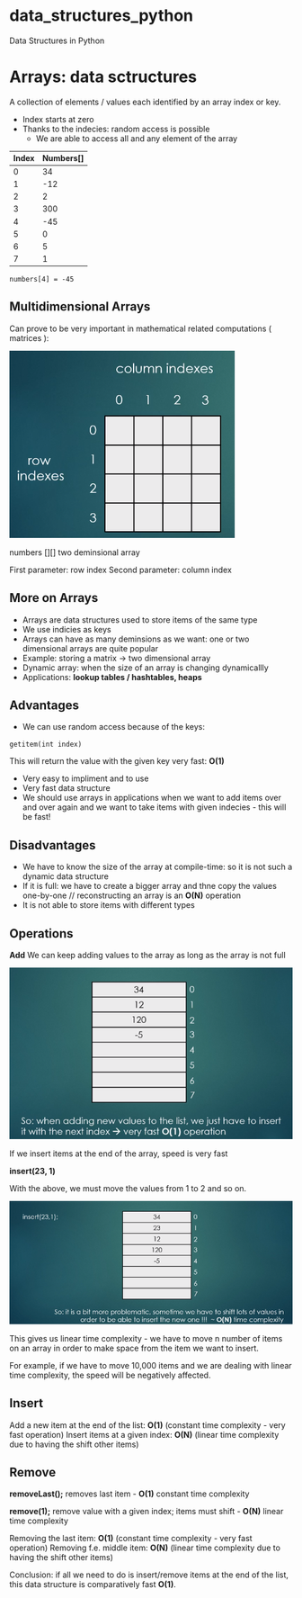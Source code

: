 # data_structures_python
Data Structures in Python

# Arrays: data sctructures

A collection of elements / values each identified by an array index or key.

- Index starts at zero
- Thanks to the indecies: random access is possible
  - We are able to access all and any element of the array

| Index  | Numbers[] |
| ------------- | ------------- |
| 0  | 34  |
| 1  | -12 |
| 2  | 2   |
| 3  | 300 |
| 4  | -45 |
| 5  |  0  |
| 6  | 5   |
| 7  |  1  |

```
numbers[4] = -45
```

## Multidimensional Arrays

Can prove to be very important in mathematical related computations ( matrices ):

![Screenshot](multideminsional%20arrays.png)

numbers [][] two deminsional array

First parameter: row index
Second parameter: column index

## More on Arrays

- Arrays are data structures used to store items of the same type
- We use indicies as keys
- Arrays can have as many deminsions as we want: one or two dimensional arrays are quite popular
- Example: storing a matrix → two dimensional array
- Dynamic array: when the size of an array is changing dynamicallly
- Applications: **lookup tables / hashtables, heaps**

## Advantages
- We can use random access because of the keys: 
```
getitem(int index)
```
This will return the value with the given key very fast: **O(1)**
- Very easy to impliment and to use
- Very fast data structure
- We should use arrays in applications when we want to add items over and over again and we want to take items with given indecies - this will be fast!

## Disadvantages

- We have to know the size of the array at compile-time: so it is not such a dynamic data structure
- If it is full: we have to create a bigger array and thne copy the values one-by-one // reconstructing an array is an **O(N)** operation
- It is not able to store items with different types

## Operations

**Add**
We can keep adding values to the array as long as the array is not full

![Screenshot](add_operation.png)

If we insert items at the end of the array, speed is very fast

**insert(23, 1)**

With the above, we must move the values from 1 to 2 and so on. 

![Screenshot](complexity.png)

This gives us linear time complexity - we have to move n number of items on an array in order to make space from the item we want to insert.

For example, if we have to move 10,000 items and we are dealing with linear time complexity, the speed will be negatively affected.

##  Insert

Add a new item at the end of the list: **O(1)** (constant time complexity - very fast operation)
Insert items at a given index: **O(N)** (linear time complexity due to having the shift other items)

## Remove

**removeLast();** removes last item - **O(1)** constant time complexity

**remove(1);** remove value with a given index; items must shift - **O(N)** linear time complexity

Removing the last item: **O(1)** (constant time complexity - very fast operation)
Removing f.e. middle item: **O(N)** (linear time complexity due to having the shift other items)

Conclusion: if all we need to do is insert/remove items at the end of the list, this data structure is comparatively fast **O(1)**.



